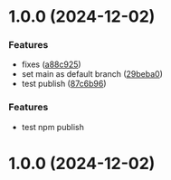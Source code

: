 # 1.0.0 (2024-12-02)


### Features

* fixes ([a88c925](https://github.com/goharzumanyan/dinno_ui_library/commit/a88c9256a100e4a327e434b7b80a74aef76dcf1f))
* set main as default branch ([29beba0](https://github.com/goharzumanyan/dinno_ui_library/commit/29beba00fde8a7f8b7795435545ffeafc515f7a2))
* test publish ([87c6b96](https://github.com/goharzumanyan/dinno_ui_library/commit/87c6b9622a9d609c494528783f8dba5c672bad49))

### Features

* test npm publish

# 1.0.0 (2024-12-02)
